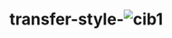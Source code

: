 # transfer-style-![cib1](https://github.com/vamsikrishyvk/transfer-style-/assets/60051414/391c2d22-ac93-461a-975e-177d06809949)
